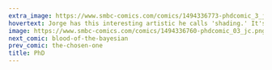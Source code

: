 ```yaml
---
extra_image: https://www.smbc-comics.com/comics/1494336773-phdcomic_3_jcafter.png
hovertext: Jorge has this interesting artistic he calls 'shading.' It's a little avant-garde for my taste, but I hope you like it.
image: https://www.smbc-comics.com/comics/1494336760-phdcomic_03_jc.png
next_comic: blood-of-the-bayesian
prev_comic: the-chosen-one
title: PhD
---
```


